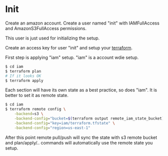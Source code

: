# Init

Create an amazon account. Create a user named "init" with IAMFullAccess and AmazonS3FullAccess permissions.

This user is just used for initializing the setup.

Create an access key for user "init" and setup your [terraform](https://www.terraform.io/intro/getting-started/install.html).

First step is applying "iam" setup. "iam" is a account wdie setup.

```bash
$ cd iam
$ terraform plan
# If it looks OK
$ terraform apply
```

Each section will have its own state as a best practice, so does "iam". It is better to set it as remote state.

```bash
$ cd iam
$ terraform remote config \
    -backend=s3 \
    -backend-config="bucket=$(terraform output remote_iam_state_bucket)" \
    -backend-config="key=iam/terraform.tfstate" \
    -backend-config="region=us-east-1"
```

After this point remote pull/push will sync the state with s3 remote bucket and plan/apply/.. commands will automatically use the remote state you setup.
